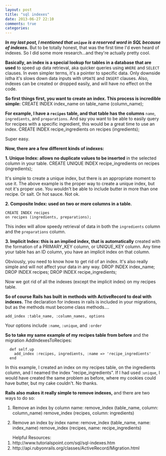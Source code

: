 ```yaml
---
layout: post
title: "sql indexes"
date: 2013-06-27 22:10
comments: true
categories: 
---
```


***In my last post, I mentioned that `unique` is a reserved word in SQL because of indexes.*** But to be totally honest, that was the first time I'd even heard of indexes. So I did some more research...and they're actually pretty cool.

__Basically, an index is a special lookup for tables in a database that are used__ to speed up data retrieval, aka quicker queries using `WHERE` and `SELECT` clauses. In even simpler terms, it's a pointer to specific data. Only downside istha it's slows down data inputs with `UPDATE` and `INSERT` clauses. Also, indexes can be created or dropped easily, and will have no effect on the code. 

__So first things first, you want to create an index. This process is incredible simple:__
      CREATE INDEX index_name
      on table_name (column_name);

__For example, I have a `recipes` table, and that table has the columns__ `name`, `ingredients`, and `preparations`. And say you want to be able to easily query for recipes with a specific ingredient, this would be a great time to use an index.
      CREATE INDEX recipe_ingredients
      on recipes (ingredients);

Super easy.

__Now, there are a few different kinds of indexes:__

__1. Unique Index: allows no duplicate values to be inserted__ in the selected column in your table.
      CREATE UNIQUE INDEX recipe_ingredients
      on recipes (ingredients);

It's simple to create a unique index, but there is an appropriate moment to use it. The above example is the proper way to create a unique index, but not it's proper use. You wouldn't be able to include butter in more than one recipe. Or salt. Or hot sauce. Not ok.


__2. Composite Index: used on two or more columns in a table.__

    CREATE INDEX recipes
    on recipes (ingredients, preparations);

This index will allow speedy retrieval of data in both the `ingredients` column and the `preparations` column. 


__3. Implicit Index: this is an implied index, that is automatically__ created with the formation of a PRIMARY_KEY column, or UNIQUE_KEY column. Any time your table has an ID column, you have an implicit index on that column.

Obviously, you need to know how to get rid of an index. It's also really simple and will not affect your data in any way.
      DROP INDEX index_name;
      DROP INDEX recipes;
      DROP INDEX recipe_ingredients;

Now we got rid of all the indexes (except the implicit index) on my recipes table. 


__So of course Rails has built in methods with ActiveRecord to deal with indexes.__ The declaration for indexes in rails is included in your migrations, but as the methods must become class methods....

    add_index :table_name, :column_names, options

Your options include `:name`, `:unique`, and `:order`

__So to take my same example of my recipes table from before__ and the migration AddIndexesToRecipes:

      def self.up
        add_index :recipes, ingredients, :name => 'recipe_ingredients'
      end  

In this example, I created an index on my recipes table, on the ingredients column, and I neamed the index "recipe_ingredients". If I had used :`unique`, I would have created the same problem as before, where my cookies could have butter, but my cake couldn't. No thanks.

__Rails also makes it really simple to remove indexes,__ and there are two ways to do so:

1. Remove an index by column name:
      remove_index (table_name, column: column_name)
      remove_index (recipes, column: ingredients)


2. Remove an index by index name:
      remove_index (table_name, name: index_name)
      remove_index (recipes, name: recipe_ingredients)



<ol>Helpful Resources:
  <li>http://www.tutorialspoint.com/sql/sql-indexes.htm</li>
  <li>http://api.rubyonrails.org/classes/ActiveRecord/Migration.html</li>
</ol>